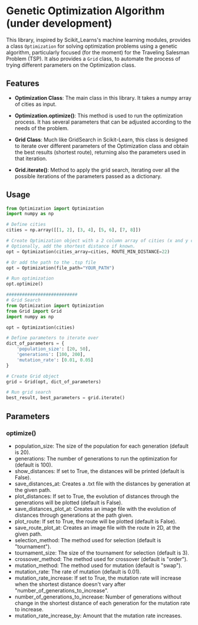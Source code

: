 # Genetic Optimization Algorithm (under development)

This library, inspired by Scikit_Learns's machine learning modules, provides a class `Optimization` for solving optimization problems using a genetic algorithm, particularly focused (for the moment) for the Traveling Salesman Problem (TSP). It also provides a `Grid` class, to automate the process of trying different parameters on the Optimization class.

## Features

- **Optimization Class**: The main class in this library. It takes a numpy array of cities as input.

- **Optimization.optimize()**: This method is used to run the optimization process. It has several parameters that can be adjusted according to the needs of the problem.

- **Grid Class**: Much like GridSearch in Scikit-Learn, this class is designed to iterate over different parameters of the Optimization class and obtain the best results (shortest route), returning also the parameters used in that iteration.
  
- **Grid.iterate()**: Method to apply the grid search, iterating over all the possible iterations of the parameters passed as a dictionary. 


## Usage

```python
from Optimization import Optimization
import numpy as np

# Define cities
cities = np.array([[1, 2], [3, 4], [5, 6], [7, 8]])

# Create Optimization object with a 2 column array of cities (x and y coordinates). 
# Optionally, add the shortest distance if known.
opt = Optimization(cities_array=cities, ROUTE_MIN_DISTANCE=22)

# Or add the path to the .tsp file
opt = Optimization(file_path="YOUR_PATH")

# Run optimization
opt.optimize()

###########################
# Grid Search
from Optimization import Optimization
from Grid import Grid
import numpy as np

opt = Optimization(cities)

# Define parameters to iterate over
dict_of_parameters = {
    'population_size': [20, 50],
    'generations': [100, 200],
    'mutation_rate': [0.01, 0.05]
}

# Create Grid object
grid = Grid(opt, dict_of_parameters)

# Run grid search
best_result, best_parameters = grid.iterate()
```

## Parameters
### **optimize()**
- population_size: The size of the population for each generation (default is 20).
- generations: The number of generations to run the optimization for (default is 100).
- show_distances: If set to True, the distances will be printed (default is False).
- save_distances_at: Creates a .txt file with the distances by generation at the given path.
- plot_distances: If set to True, the evolution of distances through the generations will be plotted (default is False).
- save_distances_plot_at: Creates an image file with the evolution of distances through generations at the path given. 
- plot_route: If set to True, the route will be plotted (default is False).
- save_route_plot_at: Creates an image file with the route in 2D, at the given path.
- selection_method: The method used for selection (default is "tournament").
- tournament_size: The size of the tournament for selection (default is 3).
- crossover_method: The method used for crossover (default is "order").
- mutation_method: The method used for mutation (default is "swap").
- mutation_rate: The rate of mutation (default is 0.01).
- mutation_rate_increase: If set to True, the mutation rate will increase when the shortest distance doesn't vary after "number_of_generations_to_increase".
- number_of_generations_to_increase: Number of generations without change in the shortest distance of each generation for the mutation rate to increase.
- mutation_rate_increase_by: Amount that the mutation rate increases.

